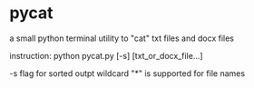 pycat
=====

a small python terminal utility to "cat" txt files and docx files

instruction:
python pycat.py [-s] [txt_or_docx_file...]

-s flag for sorted outpt
wildcard "*" is supported for file names 

